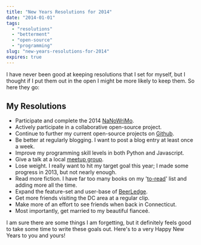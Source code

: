 ```yaml
---
title: "New Years Resolutions for 2014"
date: "2014-01-01"
tags:
  - "resolutions"
  - "betterment"
  - "open-source"
  - "programming"
slug: "new-years-resolutions-for-2014"
expires: true
---
```


I have never been good at keeping resolutions that I set for myself, but I thought if I put them out in the open I might be more likely to keep them. So here they go:

## My Resolutions

- Participate and complete the 2014 [NaNoWriMo](http://nanowrimo.org/).
- Actively participate in a collaborative open-source project.
- Continue to further my current open-source projects on [Github](https://github.com/joshfinnie?tab=repositories).
- Be better at regularly blogging. I want to post a blog entry at least once a week.
- Improve my programming skill levels in both Python and Javascript.
- Give a talk at a local [meetup group](http://www.meetup.com/members/26710252/).
- Lose weight. I really want to hit my target goal this year; I made some progress in 2013, but not nearly enough.
- Read more fiction. I have far too many books on my '[to-read](https://www.goodreads.com/review/list/2997659?shelf=to-read)' list and adding more all the time.
- Expand the feature-set and user-base of [BeerLedge](https://www.beerledge.com/).
- Get more friends visiting the DC area at a regular clip.
- Make more of an effort to see friends when back in Connecticut.
- Most importantly, get married to my beautiful fianceé.

I am sure there are some things I am forgetting, but it definitely feels good to take some time to write these goals out. Here's to a very Happy New Years to you and yours!
